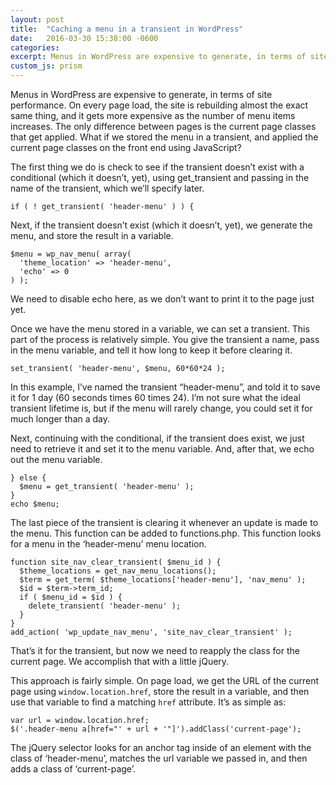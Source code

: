 ```yaml
---
layout: post
title:  "Caching a menu in a transient in WordPress"
date:   2016-03-30 15:38:00 -0600
categories:
excerpt: Menus in WordPress are expensive to generate, in terms of site performance. What if we stored the menu in a transient, and applied the current page classes on the front end using JavaScript?
custom_js: prism
---
```

Menus in WordPress are expensive to generate, in terms of site performance. On every page load, the site is rebuilding almost the exact same thing, and it gets more expensive as the number of menu items increases. The only difference between pages is the current page classes that get applied. What if we stored the menu in a transient, and applied the current page classes on the front end using JavaScript?

The first thing we do is check to see if the transient doesn’t exist with a conditional (which it doesn’t, yet), using get_transient and passing in the name of the transient, which we’ll specify later.

<pre><code class="language-php">if ( ! get_transient( 'header-menu' ) ) {</code></pre>

Next, if the transient doesn’t exist (which it doesn’t, yet), we generate the menu, and store the result in a variable.

<pre><code class="language-php">$menu = wp_nav_menu( array(
  'theme_location' => 'header-menu',
  'echo' => 0
) );</code></pre>

We need to disable echo here, as we don’t want to print it to the page just yet.

Once we have the menu stored in a variable, we can set a transient. This part of the process is relatively simple. You give the transient a name, pass in the menu variable, and tell it how long to keep it before clearing it.

<pre><code class="language-php">set_transient( 'header-menu', $menu, 60*60*24 );</code></pre>

In this example, I’ve named the transient “header-menu”, and told it to save it for 1 day (60 seconds times 60 times 24). I’m not sure what the ideal transient lifetime is, but if the menu will rarely change, you could set it for much longer than a day.

Next, continuing with the conditional, if the transient does exist, we just need to retrieve it and set it to the menu variable. And, after that, we echo out the menu variable.

<pre><code class="language-php">} else {
  $menu = get_transient( 'header-menu' );
}
echo $menu;</code></pre>

The last piece of the transient is clearing it whenever an update is made to the menu. This function can be added to functions.php. This function looks for a menu in the ‘header-menu’ menu location.

<pre><code class="language-php">function site_nav_clear_transient( $menu_id ) {
  $theme_locations = get_nav_menu_locations();
  $term = get_term( $theme_locations['header-menu'], 'nav_menu' );
  $id = $term->term_id;
  if ( $menu_id = $id ) {
    delete_transient( 'header-menu' );
  }
}
add_action( 'wp_update_nav_menu', 'site_nav_clear_transient' );</code></pre>

That’s it for the transient, but now we need to reapply the class for the current page. We accomplish that with a little jQuery.

This approach is fairly simple. On page load, we get the URL of the current page using <code>window.location.href</code>, store the result in a variable, and then use that variable to find a matching <code>href</code> attribute. It’s as simple as:

<pre><code class="language-javascript">var url = window.location.href;
$('.header-menu a[href="' + url + '"]').addClass('current-page');</code></pre>

The jQuery selector looks for an anchor tag inside of an element with the class of ‘header-menu’, matches the url variable we passed in, and then adds a class of ‘current-page’.
